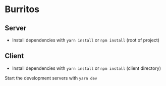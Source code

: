 # Burritos

## Server

  * Install dependencies with `yarn install` or `npm install` (root of project)

## Client

  * Install dependencies with `yarn install` or `npm install` (client directory)

Start the development servers with `yarn dev`
